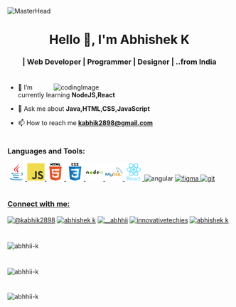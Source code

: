 ![MasterHead](https://1.bp.blogspot.com/-7A4WynwLsMw/XbBpCXG8fHI/AAAAAAAAMt4/uOa1bpLskYgrwGbllhSu2SDj_Mig8SXJQCLcBGAsYHQ/s1600/2000_600px.gif)
<h1 align="center">Hello 👋, I'm <span color="#ffae00" font-height="50">Abhishek K</span></h1>
<h3 align="center">| Web Developer | Programmer | Designer |   ..from India</h3>
<h1></h1>
<p></p>
<img align="right" width="400" src="https://i.pinimg.com/originals/84/88/9a/84889ad9e996c2c74ffdf33e73378c66.gif" alt="codingImage">
<h3></h3>


- 🌱 I’m currently learning **NodeJS,React**

- 💬 Ask me about **Java,HTML,CSS,JavaScript**

- 📫 How to reach me **kabhik2898@gmail.com**

<h1></h1>


<h3 align="left">Languages and Tools:</h3>
<p align="left"> <a href="https://angular.io" target="_blank" rel="noreferrer">
<img src="https://raw.githubusercontent.com/devicons/devicon/master/icons/java/java-original.svg" alt="java" width="40" height="40"/> </a> <a href="https://developer.mozilla.org/en-US/docs/Web/JavaScript" target="_blank" rel="noreferrer"> 
<img src="https://raw.githubusercontent.com/devicons/devicon/master/icons/javascript/javascript-original.svg" alt="javascript" width="40" height="40"/> </a> <a href="https://www.mysql.com/" target="_blank" rel="noreferrer"> 
<img src="https://raw.githubusercontent.com/devicons/devicon/master/icons/html5/html5-original-wordmark.svg" alt="html5" width="40" height="40"/> </a> <a href="https://www.java.com" target="_blank" rel="noreferrer">
<img src="https://raw.githubusercontent.com/devicons/devicon/master/icons/css3/css3-original-wordmark.svg" alt="css3" width="40" height="40"/> </a> <a href="https://www.figma.com/" target="_blank" rel="noreferrer">
<img src="https://raw.githubusercontent.com/devicons/devicon/master/icons/nodejs/nodejs-original-wordmark.svg" alt="nodejs" width="40" height="40"/> </a> <a href="https://reactjs.org/" target="_blank" rel="noreferrer">
<img src="https://raw.githubusercontent.com/devicons/devicon/master/icons/mysql/mysql-original-wordmark.svg" alt="mysql" width="40" height="40"/> </a> <a href="https://nodejs.org" target="_blank" rel="noreferrer">
<img src="https://raw.githubusercontent.com/devicons/devicon/master/icons/react/react-original-wordmark.svg" alt="react" width="40" height="40"/> </a> 
<img src="https://angular.io/assets/images/logos/angular/angular.svg" alt="angular" width="40" height="40"/> </a> <a href="https://www.w3schools.com/css/" target="_blank" rel="noreferrer">
<img src="https://www.vectorlogo.zone/logos/figma/figma-icon.svg" alt="figma" width="40" height="40"/> </a> <a href="https://git-scm.com/" target="_blank" rel="noreferrer">
<img src="https://www.vectorlogo.zone/logos/git-scm/git-scm-icon.svg" alt="git" width="40" height="40"/> </a> <a href="https://www.w3.org/html/" target="_blank" rel="noreferrer"> 
 


 


<h1></h1> 

<h3 align="left">Connect with me:</h3>
<p align="left">
<a href="https://codepen.io/kabhik2898" target="blank"><img align="center" src="https://raw.githubusercontent.com/rahuldkjain/github-profile-readme-generator/master/src/images/icons/Social/codepen.svg" alt="@kabhik2898" height="30" width="40" /></a>
<a href="https://www.linkedin.com/in/kabhik2898/" target="blank"><img align="center" src="https://raw.githubusercontent.com/rahuldkjain/github-profile-readme-generator/master/src/images/icons/Social/linked-in-alt.svg" alt="abhishek k" height="30" width="40" /></a>
<a href="https://instagram.com/__abhhii" target="blank"><img align="center" src="https://raw.githubusercontent.com/rahuldkjain/github-profile-readme-generator/master/src/images/icons/Social/instagram.svg" alt="__abhhii" height="30" width="40" /></a>
<a href="https://www.youtube.com/channel/UCDgkdXP7Xc7kjFT2y8GrP6w" target="blank"><img align="center" src="https://raw.githubusercontent.com/rahuldkjain/github-profile-readme-generator/master/src/images/icons/Social/youtube.svg" alt="innovativetechies" height="30" width="40" /></a>
<a href="https://www.hackerrank.com/kabhik2898" target="blank"><img align="center" src="https://raw.githubusercontent.com/rahuldkjain/github-profile-readme-generator/master/src/images/icons/Social/hackerrank.svg" alt="abhishek k" height="30" width="40" /></a>
</p>

<h1></h1> 

<p><img align="center" src="https://github-readme-stats.vercel.app/api/top-langs?username=abhhii-k&show_icons=true&locale=en&layout=compact" alt="abhhii-k" /></p>


<h1></h1> 
<p><img align="center" src="https://github-readme-streak-stats.herokuapp.com/?user=abhhii-k&" alt="abhhii-k" /></p>


<h1></h1> 
<p>&nbsp;<img align="left" src="https://github-readme-stats.vercel.app/api?username=abhhii-k&show_icons=true&locale=en" alt="abhhii-k" /></p>


